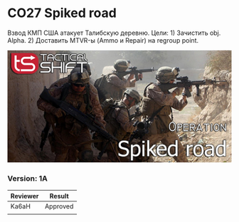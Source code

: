 ﻿# CO27 Spiked road
Взвод КМП США атакует Талибскую деревню. Цели: 1) Зачистить obj. Alpha. 2) Доставить MTVR-ы (Ammo и Repair) на regroup point.

<img src='https://raw.githubusercontent.com/rempopo/CO27_Spiked_road.Kunduz/master/overview.jpg' />	

### Version: 1A


| Reviewer | Result |
| ------------ | ------------- |
| Ka6aH | Approved |
| | |

